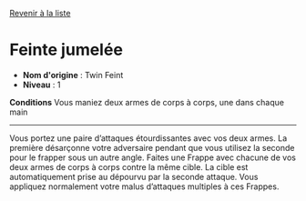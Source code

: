 [Revenir à la liste](list.md)

# Feinte jumelée

 * **Nom d'origine** : Twin Feint
 * **Niveau** : 1


<p><strong>Conditions</strong>  Vous maniez deux armes de corps à corps, une dans chaque main</p>
<hr>
<p>Vous portez une paire d’attaques étourdissantes avec vos deux armes. La première désarçonne votre adversaire pendant que vous utilisez la seconde pour le frapper sous un autre angle. Faites une Frappe avec chacune de vos deux armes de corps à corps contre la même cible. La cible est automatiquement prise au dépourvu par la seconde attaque. Vous appliquez normalement votre malus d’attaques multiples à ces Frappes.</p>